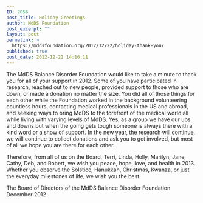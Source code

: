 ```yaml
---
ID: 2056
post_title: Holiday Greetings
author: MdDS Foundation
post_excerpt: ""
layout: post
permalink: >
  https://mddsfoundation.org/2012/12/22/holiday-thank-you/
published: true
post_date: 2012-12-22 14:16:11
---
```

The MdDS Balance Disorder Foundation would like to take a minute to thank you for all of your support in 2012. Some of you have participated in research, reached out to new people, provided support to those who are down, or made a donation no matter the size. You did all of those things for each other while the Foundation worked in the background volunteering countless hours, contacting medical professionals in the US and abroad, and seeking ways to bring MdDS to the forefront of the medical world all while living with varying levels of MdDS. Yes, as a group we have our ups and downs but when the going gets tough someone is always there with a kind word or a show of support. In the new year, the research will continue, we will continue to collect donations and ask you to get involved, but most of all we hope you are there for each other.

Therefore, from all of us on the Board, Terri, Linda, Holly, Marilyn, Jane, Cathy, Deb, and Robert, we wish you peace, hope, love, and health in 2013. Whether you observe the Solstice, Hanukkah, Christmas, Kwanza, or just the everyday milestones of life, we wish you the best.

The Board of Directors of the MdDS Balance Disorder Foundation
December 2012